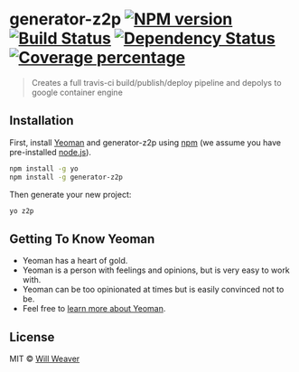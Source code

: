 # generator-z2p [![NPM version][npm-image]][npm-url] [![Build Status][travis-image]][travis-url] [![Dependency Status][daviddm-image]][daviddm-url] [![Coverage percentage][coveralls-image]][coveralls-url]
> Creates a full travis-ci build/publish/deploy pipeline and depolys to google container engine

## Installation

First, install [Yeoman](http://yeoman.io) and generator-z2p using [npm](https://www.npmjs.com/) (we assume you have pre-installed [node.js](https://nodejs.org/)).

```bash
npm install -g yo
npm install -g generator-z2p
```

Then generate your new project:

```bash
yo z2p
```

## Getting To Know Yeoman

 * Yeoman has a heart of gold.
 * Yeoman is a person with feelings and opinions, but is very easy to work with.
 * Yeoman can be too opinionated at times but is easily convinced not to be.
 * Feel free to [learn more about Yeoman](http://yeoman.io/).

## License

MIT © [Will Weaver](www.buildingbananas.com)


[npm-image]: https://badge.fury.io/js/generator-z2p.svg
[npm-url]: https://npmjs.org/package/generator-z2p
[travis-image]: https://travis-ci.org/funkymonkeymonk/generator-z2p.svg?branch=master
[travis-url]: https://travis-ci.org/funkymonkeymonk/generator-z2p
[daviddm-image]: https://david-dm.org/funkymonkeymonk/generator-z2p.svg?theme=shields.io
[daviddm-url]: https://david-dm.org/funkymonkeymonk/generator-z2p
[coveralls-image]: https://coveralls.io/repos/funkymonkeymonk/generator-z2p/badge.svg
[coveralls-url]: https://coveralls.io/r/funkymonkeymonk/generator-z2p
